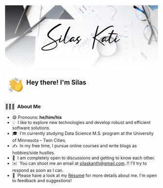 

![Silas Kati Banner](https://raw.githubusercontent.com/SilasKati/SilasKati/work_branch/assets/Silas_Kati_Banner.png)

<img alt="Hand_Wave" src="https://raw.githubusercontent.com/SilasKati/SilasKati/work_branch/assets/Hand_Wave.gif" width='70' align="left"/><h2>Hey there! I'm Silas</h2>

<br>

### 👨🏻‍💻 &nbsp;About Me

- 😄 Pronouns: __he/him/his__
- 💡 &nbsp;I like to explore new technologies and develop robust and efficient software solutions.
- 🎓 &nbsp;I'm currently studying Data Science M.S. program at the University of Minnesota – Twin Cities.
- ✍️ &nbsp;In my free time, I pursue online courses and write blogs as hobbies/side hustles.
- 💬 &nbsp;I am completely open to discussions and getting to know each other.
- ✉️ &nbsp;You can shoot me an email at silaskanth@gmail.com..!! I'll try to respond as soon as I can.
- 📄 &nbsp;Please have a look at my [Résumé](http://www.silaskati.com/) for more details about me. I'm open to feedback and suggestions!

